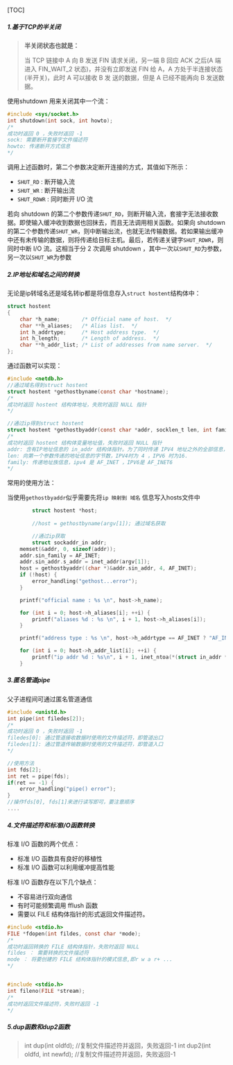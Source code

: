 [TOC]

##### 1.基于TCP的半关闭

> **半关闭状态也就是：**
>
> 当 TCP 链接中 A 向 B 发送 FIN 请求关闭，另一端 B 回应 ACK 之后(A 端进入 FIN_WAIT_2 状态)，并没有立即发送 FIN 给 A，A 方处于半连接状态(半开关)，此时 A 可以接收 B 发 送的数据，但是 A 已经不能再向 B 发送数据。

使用shutdown 用来关闭其中一个流：

```c
#include <sys/socket.h>
int shutdown(int sock, int howto);
/*
成功时返回 0 ，失败时返回 -1
sock: 需要断开套接字文件描述符
howto: 传递断开方式信息
*/
```

调用上述函数时，第二个参数决定断开连接的方式，其值如下所示：

- `SHUT_RD` : 断开输入流
- `SHUT_WR` : 断开输出流
- `SHUT_RDWR` : 同时断开 I/O 流

若向 shutdown 的第二个参数传递`SHUT_RD`，则断开输入流，套接字无法接收数据。即使输入缓冲收到数据也回抹去，而且无法调用相关函数。如果向  shutdown 的第二个参数传递`SHUT_WR`，则中断输出流，也就无法传输数据。若如果输出缓冲中还有未传输的数据，则将传递给目标主机。最后，若传递关键字`SHUT_RDWR`，则同时中断 I/O 流。这相当于分 2 次调用 shutdown ，其中一次以`SHUT_RD`为参数，另一次以`SHUT_WR`为参数



##### 2.IP地址和域名之间的转换

无论是ip转域名还是域名转ip都是将信息存入`struct hostent`结构体中：

```c
struct hostent
{
    char *h_name;       /* Official name of host.  */
    char **h_aliases;   /* Alias list.  */
    int h_addrtype;     /* Host address type.  */
    int h_length;       /* Length of address.  */
    char **h_addr_list; /* List of addresses from name server.  */
};
```



通过函数可以实现：

```c
#include <netdb.h>
//通过域名得到struct hostent
struct hostent *gethostbyname(const char *hostname);
/*
成功时返回 hostent 结构体地址，失败时返回 NULL 指针
*/

//通过ip得到struct hostent
struct hostent *gethostbyaddr(const char *addr, socklen_t len, int family);
/*
成功时返回 hostent 结构体变量地址值，失败时返回 NULL 指针
addr: 含有IP地址信息的 in_addr 结构体指针。为了同时传递 IPV4 地址之外的全部信息，该变量的类型声明为 char 指针
len: 向第一个参数传递的地址信息的字节数，IPV4时为 4 ，IPV6 时为16.
family: 传递地址族信息，ipv4 是 AF_INET ，IPV6是 AF_INET6
*/
```



常用的使用方法：

当使用`gethostbyaddr`似乎需要先将`ip 映射到 域名` 信息写入hosts文件中

```c
		struct hostent *host;
		
		//host = gethostbyname(argv[1]); 通过域名获取

		//通过ip获取
		struct sockaddr_in addr;
    memset(&addr, 0, sizeof(addr));
    addr.sin_family = AF_INET;
    addr.sin_addr.s_addr = inet_addr(argv[1]);
    host = gethostbyaddr((char *)&addr.sin_addr, 4, AF_INET);
    if (!host) {
        error_handling("gethost...error");
    }

    printf("official name : %s \n", host->h_name);

    for (int i = 0; host->h_aliases[i]; ++i) {
        printf("aliases %d : %s \n", i + 1, host->h_aliases[i]);
    }

    printf("address type : %s \n", host->h_addrtype == AF_INET ? "AF_INET" : "AF_INET6");

    for (int i = 0; host->h_addr_list[i]; ++i) {
        printf("ip addr %d : %s\n", i + 1, inet_ntoa(*(struct in_addr *)host->h_addr_list[i]));
    }
```



##### 3.匿名管道pipe

父子进程间可通过匿名管道通信

```c
#include <unistd.h>
int pipe(int filedes[2]);
/*
成功时返回 0 ，失败时返回 -1
filedes[0]: 通过管道接收数据时使用的文件描述符，即管道出口
filedes[1]: 通过管道传输数据时使用的文件描述符，即管道入口
*/

//使用方法
int fds[2];
int ret = pipe(fds);
if(ret == -1) {
	error_handling("pipe() error");
}
//操作fds[0], fds[1]来进行读写即可，要注意顺序
....
```



##### 4.文件描述符和标准I/O函数转换

标准 I/O 函数的两个优点：

- 标准 I/O 函数具有良好的移植性
- 标准 I/O 函数可以利用缓冲提高性能

标准 I/O 函数存在以下几个缺点：

- 不容易进行双向通信
- 有时可能频繁调用 fflush 函数
- 需要以 FILE 结构体指针的形式返回文件描述符。

```c
#include <stdio.h>
FILE *fdopen(int fildes, const char *mode);
/*
成功时返回转换的 FILE 结构体指针，失败时返回 NULL
fildes ： 需要转换的文件描述符
mode ： 将要创建的 FILE 结构体指针的模式信息,即r w a r+ ...
*/


#include <stdio.h>
int fileno(FILE *stream);
/*
成功时返回文件描述符，失败时返回 -1
*/
```



##### 5.dup函数和dup2函数

> int dup(int oldfd);	//复制文件描述符并返回，失败返回-1
> int dup2(int oldfd, int newfd);	//复制文件描述符并返回，失败返回-1